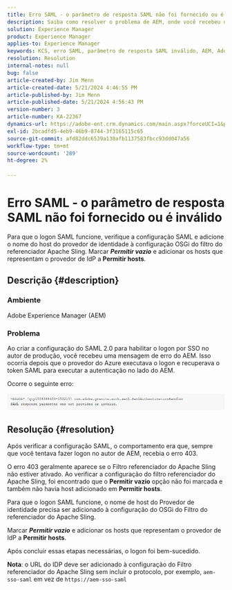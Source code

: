 ```yaml
---
title: Erro SAML - o parâmetro de resposta SAML não foi fornecido ou é inválido
description: Saiba como resolver o problema de AEM, onde você recebeu uma mensagem de erro ao criar a configuração SAML 2.0 para ativar o logon por SSO no autor de produção.
solution: Experience Manager
product: Experience Manager
applies-to: Experience Manager
keywords: KCS, erro SAML, parâmetro de resposta SAML inválido, AEM, Adobe Experience Manager, Solução de problemas, ausente, inválido
resolution: Resolution
internal-notes: null
bug: false
article-created-by: Jim Menn
article-created-date: 5/21/2024 4:46:55 PM
article-published-by: Jim Menn
article-published-date: 5/21/2024 4:56:43 PM
version-number: 3
article-number: KA-22367
dynamics-url: https://adobe-ent.crm.dynamics.com/main.aspx?forceUCI=1&pagetype=entityrecord&etn=knowledgearticle&id=694a11b6-9117-ef11-9f8a-6045bd006268
exl-id: 2bcadfd5-4eb9-46b9-8744-3f3165115c65
source-git-commit: afd82ddc6539a130afb1137583fbcc93dd047a56
workflow-type: tm+mt
source-wordcount: '289'
ht-degree: 2%

---
```


# Erro SAML - o parâmetro de resposta SAML não foi fornecido ou é inválido


Para que o logon SAML funcione, verifique a configuração SAML e adicione o nome do host do provedor de identidade à configuração OSGi do filtro do referenciador Apache Sling. Marcar <b>*Permitir vazio</b>* e adicionar os hosts que representam o provedor de IdP a <b>Permitir hosts</b>.

## Descrição {#description}


### Ambiente

Adobe Experience Manager (AEM)

### Problema

Ao criar a configuração do SAML 2.0 para habilitar o logon por SSO no autor de produção, você recebeu uma mensagem de erro do AEM. Isso ocorria depois que o provedor do Azure executava o logon e recuperava o token SAML para executar a autenticação no lado do AEM.

Ocorre o seguinte erro:

![](assets/___6a4a11b6-9117-ef11-9f8a-6045bd006268___.png)


## Resolução {#resolution}


Após verificar a configuração SAML, o comportamento era que, sempre que você tentava fazer logon no autor de AEM, recebia o erro 403.

O erro 403 geralmente aparece se o Filtro referenciador do Apache Sling não estiver ativado. Ao verificar a configuração do filtro referenciador do Apache Sling, foi encontrado que o <b>Permitir vazio</b> opção não foi marcada e também não havia host adicionado em <b>Permitir hosts</b>.

Para que o logon SAML funcione, o nome de host do Provedor de identidade precisa ser adicionado à configuração do OSGi do Filtro do referenciador do Apache Sling.

Marcar <b>*Permitir vazio</b>* e adicionar os hosts que representam o provedor de IdP a <b>Permitir hosts</b>.

Após concluir essas etapas necessárias, o logon foi bem-sucedido.

<b>Nota</b>: o URL do IDP deve ser adicionado à configuração do Filtro referenciador do Apache Sling sem incluir o protocolo, por exemplo, `aem-sso-saml` em vez de `https://aem-sso-saml`

